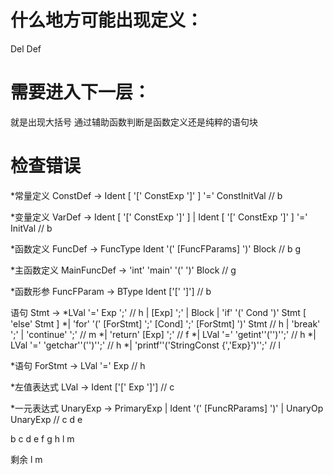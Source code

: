 # 什么地方可能出现定义：
Del
Def


# 需要进入下一层：
就是出现大括号
通过辅助函数判断是函数定义还是纯粹的语句块

# 检查错误
*常量定义 ConstDef → Ident [ '[' ConstExp ']' ] '=' ConstInitVal // b


*变量定义 VarDef → Ident [ '[' ConstExp ']' ] | Ident [ '[' ConstExp ']' ] '=' InitVal // b


*函数定义 FuncDef → FuncType Ident '(' [FuncFParams] ')' Block // b g

*主函数定义 MainFuncDef → 'int' 'main' '(' ')' Block // g

*函数形参 FuncFParam → BType Ident ['[' ']'] // b

语句 Stmt → *LVal '=' Exp ';' // h
| [Exp] ';'
| Block
| 'if' '(' Cond ')' Stmt [ 'else' Stmt ]
*| 'for' '(' [ForStmt] ';' [Cond] ';' [ForStmt] ')' Stmt // h
| 'break' ';' | 'continue' ';' // m
*| 'return' [Exp] ';' // f
*| LVal '=' 'getint''('')'';' // h
*| LVal '=' 'getchar''('')'';' // h
*| 'printf''('StringConst {','Exp}')'';' // l

*语句 ForStmt → LVal '=' Exp // h

*左值表达式 LVal → Ident ['[' Exp ']'] // c

*一元表达式 UnaryExp → PrimaryExp | Ident '(' [FuncRParams] ')' | UnaryOp UnaryExp // c d e

b c d e f g h l m

剩余 l m


